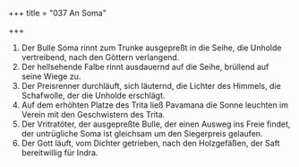 +++
title = "037 An Soma"

+++


1.	Der Bulle Soma rinnt zum Trunke ausgepreßt in die Seihe, die Unholde vertreibend, nach den Göttern verlangend.
2.	Der hellsehende Falbe rinnt ausdauernd auf die Seihe, brüllend auf seine Wiege zu.
3.	Der Preisrenner durchläuft, sich läuternd, die Lichter des Himmels, die Schafwolle, der die Unholde erschlägt.
4.	Auf dem erhöhten Platze des Trita ließ Pavamana die Sonne leuchten im Verein mit den Geschwistern des Trita.
5.	Der Vritratöter, der ausgepreßte Bulle, der einen Ausweg ins Freie findet, der untrügliche Soma ist gleichsam um den Siegerpreis gelaufen.
6.	Der Gott läuft, vom Dichter getrieben, nach den Holzgefäßen, der Saft bereitwillig für Indra.


